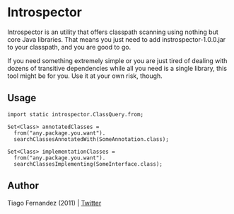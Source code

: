 Introspector
===

Introspector is an utility that offers classpath scanning using nothing but
core Java libraries. That means you just need to add instrospector-1.0.0.jar
to your classpath, and you are good to go.

If you need something extremely simple or you are just tired of dealing with
dozens of transitive dependencies while all you need is a single library,
this tool might be for you. Use it at your own risk, though.


Usage
---

    import static introspector.ClassQuery.from;

    Set<Class> annotatedClasses =
      from("any.package.you.want").
      searchClassesAnnotatedWith(SomeAnnotation.class);

    Set<Class> implementationClasses =
      from("any.package.you.want").
      searchClassesImplementing(SomeInterface.class);


Author
---

Tiago Fernandez (2011) | [Twitter][t]

[t]: http://twitter.com/tiagofernandez